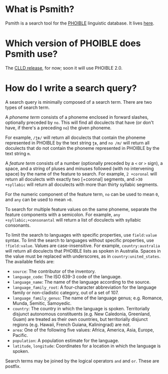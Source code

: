 # What is Psmith?

Psmith is a search tool for the [PHOIBLE](https://phoible.org) linguistic database. It lives [here](https://defseg.io/psmith).

# Which version of PHOIBLE does Psmith use?

The [CLLD release](https://github.com/clld/phoible), for now; soon it will use PHOIBLE 2.0.

# How do I write a search query?

A search query is minimally composed of a search term. There are two types of search term.

A *phoneme term* consists of a phoneme enclosed in forward slashes, optionally preceded by `no`. This will find all doculects that have (or don't have, if there's a preceding `no`) the given phoneme.

For example, `/t̪ʙ/` will return all doculects that contain the phoneme represented in PHOIBLE by the text string `t̪ʙ`, and `no /m/` will return all doculects that do not contain the phoneme represented in PHOIBLE by the text string `m`.

A *feature term* consists of a number (optionally preceded by a `<` or `>` sign), a space, and a string of pluses and minuses followed (with no intervening space) by the name of the feature to search. For example, `2 +coronal` will return all doculects with exactly two [+coronal] segments, and `>30 +syllabic` will return all doculects with more than thirty syllabic segments.

For the numeric component of the feature term, `no` can be used to mean `0`, and `any` can be used to mean `>0`.

To search for multiple feature values on the same phoneme, separate the feature components with a semicolon. For example, `any +syllabic;+consonantal` will return a list of doculects with syllabic consonants.

To limit the search to languages with specific properties, use `field:value` syntax. To limit the search to languages without specific properties, use `!field:value`. Values are case-insensitive. For example, `country:australia` will return all doculects that PHOIBLE lists as spoken in Australia. Spaces in the value must be replaced with underscores, as in `country:united_states`. The available fields are:

- `source`: The contributor of the inventory.
- `language_code`: The ISO 639-3 code of the language.
- `language_name`: The name of the language according to the source.
- `language_family_root`: A four-character abbreviation for the language family or non-cladistic category, out of a set of 107.
- `language_family_genus`: The name of the language genus; e.g. Romance, Munda, Semitic, Samoyedic.
- `country`: The country in which the language is spoken. Territorially disjunct autonomous constituents (e.g. New Caledonia, Greenland, Guam) are treated as their own countries, but territorially disjunct regions (e.g. Hawaii, French Guiana, Kaliningrad) are not.
- `area`: One of the following five values: Africa, America, Asia, Europe, Pacific.
- `population`: A population estimate for the language.
- `latitude`, `longitude`: Coordinates for a location in which the language is spoken.

Search terms may be joined by the logical operators `and` and `or`. These are postfix.
